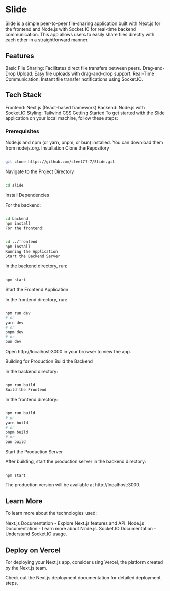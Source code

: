 # Slide
Slide is a simple peer-to-peer file-sharing application built with Next.js for the frontend and Node.js with Socket.IO for real-time backend communication. This app allows users to easily share files directly with each other in a straightforward manner.

## Features
Basic File Sharing: Facilitates direct file transfers between peers.
Drag-and-Drop Upload: Easy file uploads with drag-and-drop support.
Real-Time Communication: Instant file transfer notifications using Socket.IO.
## Tech Stack
Frontend: Next.js (React-based framework)
Backend: Node.js with Socket.IO
Styling: Tailwind CSS
Getting Started
To get started with the Slide application on your local machine, follow these steps:

### Prerequisites
Node.js and npm (or yarn, pnpm, or bun) installed. You can download them from nodejs.org.
Installation
Clone the Repository

```bash

git clone https://github.com/steel77-7/Slide.git
```
Navigate to the Project Directory

```bash

cd slide
```
Install Dependencies

For the backend:

```bash

cd backend
npm install
For the frontend:
```
```bash

cd ../frontend
npm install
Running the Application
Start the Backend Server
```
In the backend directory, run:

```bash

npm start
```
Start the Frontend Application

In the frontend directory, run:

```bash

npm run dev
# or
yarn dev
# or
pnpm dev
# or
bun dev
```
Open http://localhost:3000 in your browser to view the app.

Building for Production
Build the Backend

In the backend directory:

```bash

npm run build
Build the Frontend
```
In the frontend directory:

```bash

npm run build
# or
yarn build
# or
pnpm build
# or
bun build
```
Start the Production Server

After building, start the production server in the backend directory:

```bash

npm start
```
The production version will be available at http://localhost:3000.

## Learn More
To learn more about the technologies used:

Next.js Documentation - Explore Next.js features and API.
Node.js Documentation - Learn more about Node.js.
Socket.IO Documentation - Understand Socket.IO usage.
## Deploy on Vercel
For deploying your Next.js app, consider using Vercel, the platform created by the Next.js team.

Check out the Next.js deployment documentation for detailed deployment steps.
